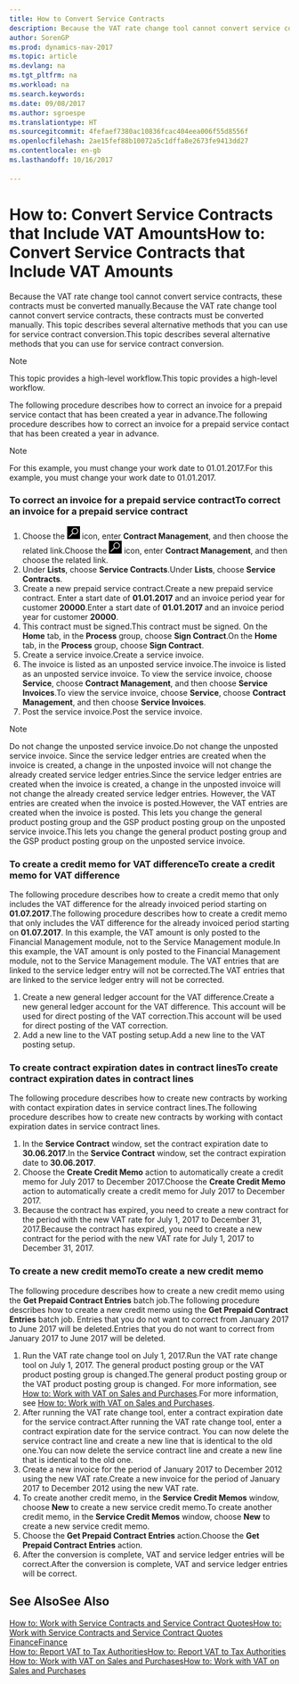```yaml
---
title: How to Convert Service Contracts
description: Because the VAT rate change tool cannot convert service contracts, these contracts must be converted manually. This topic describes several alternative methods that you can use for service contract conversion.
author: SorenGP
ms.prod: dynamics-nav-2017
ms.topic: article
ms.devlang: na
ms.tgt_pltfrm: na
ms.workload: na
ms.search.keywords: 
ms.date: 09/08/2017
ms.author: sgroespe
ms.translationtype: HT
ms.sourcegitcommit: 4fefaef7380ac10836fcac404eea006f55d8556f
ms.openlocfilehash: 2ae15fef88b10072a5c1dffa8e2673fe9413dd27
ms.contentlocale: en-gb
ms.lasthandoff: 10/16/2017

---
```

# <a name="how-to-convert-service-contracts-that-include-vat-amounts"></a><span data-ttu-id="95698-104">How to: Convert Service Contracts that Include VAT Amounts</span><span class="sxs-lookup"><span data-stu-id="95698-104">How to: Convert Service Contracts that Include VAT Amounts</span></span>
<span data-ttu-id="95698-105">Because the VAT rate change tool cannot convert service contracts, these contracts must be converted manually.</span><span class="sxs-lookup"><span data-stu-id="95698-105">Because the VAT rate change tool cannot convert service contracts, these contracts must be converted manually.</span></span> <span data-ttu-id="95698-106">This topic describes several alternative methods that you can use for service contract conversion.</span><span class="sxs-lookup"><span data-stu-id="95698-106">This topic describes several alternative methods that you can use for service contract conversion.</span></span>  

> [!NOTE]  
>  <span data-ttu-id="95698-107">This topic provides a high-level workflow.</span><span class="sxs-lookup"><span data-stu-id="95698-107">This topic provides a high-level workflow.</span></span>  

 <span data-ttu-id="95698-108">The following procedure describes how to correct an invoice for a prepaid service contact that has been created a year in advance.</span><span class="sxs-lookup"><span data-stu-id="95698-108">The following procedure describes how to correct an invoice for a prepaid service contact that has been created a year in advance.</span></span>  

> [!NOTE]  
>  <span data-ttu-id="95698-109">For this example, you must change your work date to 01.01.2017.</span><span class="sxs-lookup"><span data-stu-id="95698-109">For this example, you must change your work date to 01.01.2017.</span></span>  

### <a name="to-correct-an-invoice-for-a-prepaid-service-contract"></a><span data-ttu-id="95698-110">To correct an invoice for a prepaid service contract</span><span class="sxs-lookup"><span data-stu-id="95698-110">To correct an invoice for a prepaid service contract</span></span>  
1. <span data-ttu-id="95698-111">Choose the ![Search for Page or Report](media/ui-search/search_small.png "Search for Page or Report icon") icon, enter **Contract Management**, and then choose the related link.</span><span class="sxs-lookup"><span data-stu-id="95698-111">Choose the ![Search for Page or Report](media/ui-search/search_small.png "Search for Page or Report icon") icon, enter **Contract Management**, and then choose the related link.</span></span>  
2. <span data-ttu-id="95698-112">Under **Lists**, choose **Service Contracts**.</span><span class="sxs-lookup"><span data-stu-id="95698-112">Under **Lists**, choose **Service Contracts**.</span></span>  
3. <span data-ttu-id="95698-113">Create a new prepaid service contract.</span><span class="sxs-lookup"><span data-stu-id="95698-113">Create a new prepaid service contract.</span></span> <span data-ttu-id="95698-114">Enter a start date of **01.01.2017** and an invoice period year for customer **20000**.</span><span class="sxs-lookup"><span data-stu-id="95698-114">Enter a start date of **01.01.2017** and an invoice period year for customer **20000**.</span></span>  
4. <span data-ttu-id="95698-115">This contract must be signed.</span><span class="sxs-lookup"><span data-stu-id="95698-115">This contract must be signed.</span></span> <span data-ttu-id="95698-116">On the **Home** tab, in the **Process** group, choose **Sign Contract**.</span><span class="sxs-lookup"><span data-stu-id="95698-116">On the **Home** tab, in the **Process** group, choose **Sign Contract**.</span></span>  
5. <span data-ttu-id="95698-117">Create a service invoice.</span><span class="sxs-lookup"><span data-stu-id="95698-117">Create a service invoice.</span></span>
6. <span data-ttu-id="95698-118">The invoice is listed as an unposted service invoice.</span><span class="sxs-lookup"><span data-stu-id="95698-118">The invoice is listed as an unposted service invoice.</span></span> <span data-ttu-id="95698-119">To view the service invoice, choose **Service**, choose **Contract Management**, and then choose **Service Invoices**.</span><span class="sxs-lookup"><span data-stu-id="95698-119">To view the service invoice, choose **Service**, choose **Contract Management**, and then choose **Service Invoices**.</span></span>  
7. <span data-ttu-id="95698-120">Post the service invoice.</span><span class="sxs-lookup"><span data-stu-id="95698-120">Post the service invoice.</span></span>  

> [!NOTE]  
>  <span data-ttu-id="95698-121">Do not change the unposted service invoice.</span><span class="sxs-lookup"><span data-stu-id="95698-121">Do not change the unposted service invoice.</span></span> <span data-ttu-id="95698-122">Since the service ledger entries are created when the invoice is created, a change in the unposted invoice will not change the already created service ledger entries.</span><span class="sxs-lookup"><span data-stu-id="95698-122">Since the service ledger entries are created when the invoice is created, a change in the unposted invoice will not change the already created service ledger entries.</span></span> <span data-ttu-id="95698-123">However, the VAT entries are created when the invoice is posted.</span><span class="sxs-lookup"><span data-stu-id="95698-123">However, the VAT entries are created when the invoice is posted.</span></span> <span data-ttu-id="95698-124">This lets you change the general product posting group and the GSP product posting group on the unposted service invoice.</span><span class="sxs-lookup"><span data-stu-id="95698-124">This lets you change the general product posting group and the GSP product posting group on the unposted service invoice.</span></span>  

### <a name="to-create-a-credit-memo-for-vat-difference"></a><span data-ttu-id="95698-125">To create a credit memo for VAT difference</span><span class="sxs-lookup"><span data-stu-id="95698-125">To create a credit memo for VAT difference</span></span>  
<span data-ttu-id="95698-126">The following procedure describes how to create a credit memo that only includes the VAT difference for the already invoiced period starting on **01.07.2017**.</span><span class="sxs-lookup"><span data-stu-id="95698-126">The following procedure describes how to create a credit memo that only includes the VAT difference for the already invoiced period starting on **01.07.2017**.</span></span> <span data-ttu-id="95698-127">In this example, the VAT amount is only posted to the Financial Management module, not to the Service Management module.</span><span class="sxs-lookup"><span data-stu-id="95698-127">In this example, the VAT amount is only posted to the Financial Management module, not to the Service Management module.</span></span> <span data-ttu-id="95698-128">The VAT entries that are linked to the service ledger entry will not be corrected.</span><span class="sxs-lookup"><span data-stu-id="95698-128">The VAT entries that are linked to the service ledger entry will not be corrected.</span></span>  

1. <span data-ttu-id="95698-129">Create a new general ledger account for the VAT difference.</span><span class="sxs-lookup"><span data-stu-id="95698-129">Create a new general ledger account for the VAT difference.</span></span> <span data-ttu-id="95698-130">This account will be used for direct posting of the VAT correction.</span><span class="sxs-lookup"><span data-stu-id="95698-130">This account will be used for direct posting of the VAT correction.</span></span>  
2. <span data-ttu-id="95698-131">Add a new line to the VAT posting setup.</span><span class="sxs-lookup"><span data-stu-id="95698-131">Add a new line to the VAT posting setup.</span></span>  

### <a name="to-create-contract-expiration-dates-in-contract-lines"></a><span data-ttu-id="95698-132">To create contract expiration dates in contract lines</span><span class="sxs-lookup"><span data-stu-id="95698-132">To create contract expiration dates in contract lines</span></span>  
<span data-ttu-id="95698-133">The following procedure describes how to create new contracts by working with contact expiration dates in service contract lines.</span><span class="sxs-lookup"><span data-stu-id="95698-133">The following procedure describes how to create new contracts by working with contact expiration dates in service contract lines.</span></span>  

1. <span data-ttu-id="95698-134">In the **Service Contract** window, set the contract expiration date to **30.06.2017**.</span><span class="sxs-lookup"><span data-stu-id="95698-134">In the **Service Contract** window, set the contract expiration date to **30.06.2017**.</span></span>  
2. <span data-ttu-id="95698-135">Choose the **Create Credit Memo** action to automatically create a credit memo for July 2017 to December 2017.</span><span class="sxs-lookup"><span data-stu-id="95698-135">Choose the **Create Credit Memo** action to automatically create a credit memo for July 2017 to December 2017.</span></span>  
3. <span data-ttu-id="95698-136">Because the contract has expired, you need to create a new contract for the period with the new VAT rate for July 1, 2017 to December 31, 2017.</span><span class="sxs-lookup"><span data-stu-id="95698-136">Because the contract has expired, you need to create a new contract for the period with the new VAT rate for July 1, 2017 to December 31, 2017.</span></span>  

### <a name="to-create-a-new-credit-memo"></a><span data-ttu-id="95698-137">To create a new credit memo</span><span class="sxs-lookup"><span data-stu-id="95698-137">To create a new credit memo</span></span>  
<span data-ttu-id="95698-138">The following procedure describes how to create a new credit memo using the **Get Prepaid Contract Entries** batch job.</span><span class="sxs-lookup"><span data-stu-id="95698-138">The following procedure describes how to create a new credit memo using the **Get Prepaid Contract Entries** batch job.</span></span> <span data-ttu-id="95698-139">Entries that you do not want to correct from January 2017 to June 2017 will be deleted.</span><span class="sxs-lookup"><span data-stu-id="95698-139">Entries that you do not want to correct from January 2017 to June 2017 will be deleted.</span></span>  

1. <span data-ttu-id="95698-140">Run the VAT rate change tool on July 1, 2017.</span><span class="sxs-lookup"><span data-stu-id="95698-140">Run the VAT rate change tool on July 1, 2017.</span></span> <span data-ttu-id="95698-141">The general product posting group or the VAT product posting group is changed.</span><span class="sxs-lookup"><span data-stu-id="95698-141">The general product posting group or the VAT product posting group is changed.</span></span> <span data-ttu-id="95698-142">For more information, see [How to: Work with VAT on Sales and Purchases](finance-work-with-vat.md).</span><span class="sxs-lookup"><span data-stu-id="95698-142">For more information, see [How to: Work with VAT on Sales and Purchases](finance-work-with-vat.md).</span></span>  
2. <span data-ttu-id="95698-143">After running the VAT rate change tool, enter a contract expiration date for the service contract.</span><span class="sxs-lookup"><span data-stu-id="95698-143">After running the VAT rate change tool, enter a contract expiration date for the service contract.</span></span> <span data-ttu-id="95698-144">You can now delete the service contract line and create a new line that is identical to the old one.</span><span class="sxs-lookup"><span data-stu-id="95698-144">You can now delete the service contract line and create a new line that is identical to the old one.</span></span>  
3. <span data-ttu-id="95698-145">Create a new invoice for the period of January 2017 to December 2012 using the new VAT rate.</span><span class="sxs-lookup"><span data-stu-id="95698-145">Create a new invoice for the period of January 2017 to December 2012 using the new VAT rate.</span></span>  
4. <span data-ttu-id="95698-146">To create another credit memo, in the **Service Credit Memos** window, choose **New** to create a new service credit memo.</span><span class="sxs-lookup"><span data-stu-id="95698-146">To create another credit memo, in the **Service Credit Memos** window, choose **New** to create a new service credit memo.</span></span>  
5. <span data-ttu-id="95698-147">Choose the **Get Prepaid Contract Entries** action.</span><span class="sxs-lookup"><span data-stu-id="95698-147">Choose the **Get Prepaid Contract Entries** action.</span></span>  
6. <span data-ttu-id="95698-148">After the conversion is complete, VAT and service ledger entries will be correct.</span><span class="sxs-lookup"><span data-stu-id="95698-148">After the conversion is complete, VAT and service ledger entries will be correct.</span></span>  

## <a name="see-also"></a><span data-ttu-id="95698-149">See Also</span><span class="sxs-lookup"><span data-stu-id="95698-149">See Also</span></span>  
[<span data-ttu-id="95698-150">How to: Work with Service Contracts and Service Contract Quotes</span><span class="sxs-lookup"><span data-stu-id="95698-150">How to: Work with Service Contracts and Service Contract Quotes</span></span>](service-how-to-create-service-contracts-and-service-contract-quotes.md)  
[<span data-ttu-id="95698-151">Finance</span><span class="sxs-lookup"><span data-stu-id="95698-151">Finance</span></span>](finance.md)  
[<span data-ttu-id="95698-152">How to: Report VAT to Tax Authorities</span><span class="sxs-lookup"><span data-stu-id="95698-152">How to: Report VAT to Tax Authorities</span></span>](finance-how-report-vat.md)  
[<span data-ttu-id="95698-153">How to: Work with VAT on Sales and Purchases</span><span class="sxs-lookup"><span data-stu-id="95698-153">How to: Work with VAT on Sales and Purchases</span></span>](finance-work-with-vat.md)  


